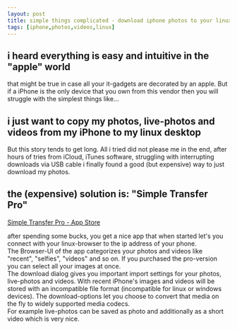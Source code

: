 ```yaml
---
layout: post
title: simple things complicated - download iphone photos to your linux computer 
tags: [iphone,photos,videos,linux]
---
```


## i heard everything is easy and intuitive in the "apple" world

that might be true in case all your it-gadgets are decorated by an apple.
But if a iPhone is the only device that you own from this vendor then you will struggle with the simplest things like...

## i just want to copy my photos, live-photos and videos from my iPhone to my linux desktop

But this story tends to get long.
All i tried did not please me in the end, after hours of tries from iCloud, iTunes software, struggling with interrupting downloads via USB cable i finally found a good (but expensive) way to just download my photos.

## the (expensive) solution is: "Simple Transfer Pro"

[Simple Transfer Pro - App Store](https://apps.apple.com/de/app/simple-transfer-pro-photos/id411292121)

after spending some bucks, you get a nice app that when started let's you connect with your linux-browser to the ip address of your phone.  
The Browser-UI of the app categorizes your photos and videos like "recent", "selfies", "videos" and so on.
If you purchased the pro-version you can select all your images at once.  
The download dialog gives you important import settings for your photos, live-photos and videos.
With recent iPhone's images and videos will be stored with an incompatible file format (incompatible for linux or windows devices).
The download-options let you choose to convert that media on the fly to widely supported media codecs.  
For example live-photos can be saved as photo and additionally as a short video which is very nice.

